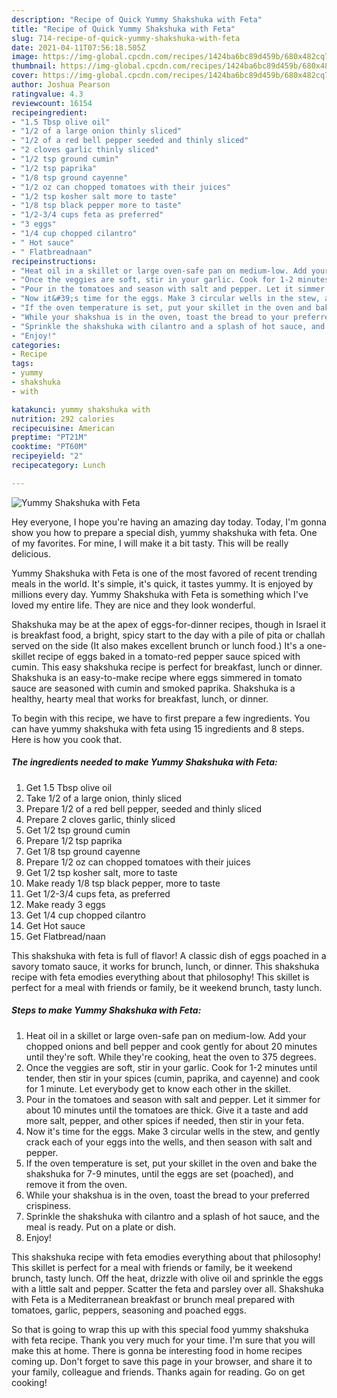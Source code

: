 ```yaml
---
description: "Recipe of Quick Yummy Shakshuka with Feta"
title: "Recipe of Quick Yummy Shakshuka with Feta"
slug: 714-recipe-of-quick-yummy-shakshuka-with-feta
date: 2021-04-11T07:56:18.505Z
image: https://img-global.cpcdn.com/recipes/1424ba6bc89d459b/680x482cq70/yummy-shakshuka-with-feta-recipe-main-photo.jpg
thumbnail: https://img-global.cpcdn.com/recipes/1424ba6bc89d459b/680x482cq70/yummy-shakshuka-with-feta-recipe-main-photo.jpg
cover: https://img-global.cpcdn.com/recipes/1424ba6bc89d459b/680x482cq70/yummy-shakshuka-with-feta-recipe-main-photo.jpg
author: Joshua Pearson
ratingvalue: 4.3
reviewcount: 16154
recipeingredient:
- "1.5 Tbsp olive oil"
- "1/2 of a large onion thinly sliced"
- "1/2 of a red bell pepper seeded and thinly sliced"
- "2 cloves garlic thinly sliced"
- "1/2 tsp ground cumin"
- "1/2 tsp paprika"
- "1/8 tsp ground cayenne"
- "1/2 oz can chopped tomatoes with their juices"
- "1/2 tsp kosher salt more to taste"
- "1/8 tsp black pepper more to taste"
- "1/2-3/4 cups feta as preferred"
- "3 eggs"
- "1/4 cup chopped cilantro"
- " Hot sauce"
- " Flatbreadnaan"
recipeinstructions:
- "Heat oil in a skillet or large oven-safe pan on medium-low. Add your chopped onions and bell pepper and cook gently for about 20 minutes until they&#39;re soft. While they&#39;re cooking, heat the oven to 375 degrees."
- "Once the veggies are soft, stir in your garlic. Cook for 1-2 minutes until tender, then stir in your spices (cumin, paprika, and cayenne) and cook for 1 minute. Let everybody get to know each other in the skillet."
- "Pour in the tomatoes and season with salt and pepper. Let it simmer for about 10 minutes until the tomatoes are thick. Give it a taste and add more salt, pepper, and other spices if needed, then stir in your feta."
- "Now it&#39;s time for the eggs. Make 3 circular wells in the stew, and gently crack each of your eggs into the wells, and then season with salt and pepper."
- "If the oven temperature is set, put your skillet in the oven and bake the shakshuka for 7-9 minutes, until the eggs are set (poached), and remove it from the oven."
- "While your shakshua is in the oven, toast the bread to your preferred crispiness."
- "Sprinkle the shakshuka with cilantro and a splash of hot sauce, and the meal is ready. Put on a plate or dish."
- "Enjoy!"
categories:
- Recipe
tags:
- yummy
- shakshuka
- with

katakunci: yummy shakshuka with 
nutrition: 292 calories
recipecuisine: American
preptime: "PT21M"
cooktime: "PT60M"
recipeyield: "2"
recipecategory: Lunch

---
```



![Yummy Shakshuka with Feta](https://img-global.cpcdn.com/recipes/1424ba6bc89d459b/680x482cq70/yummy-shakshuka-with-feta-recipe-main-photo.jpg)

Hey everyone, I hope you're having an amazing day today. Today, I'm gonna show you how to prepare a special dish, yummy shakshuka with feta. One of my favorites. For mine, I will make it a bit tasty. This will be really delicious.

Yummy Shakshuka with Feta is one of the most favored of recent trending meals in the world. It's simple, it's quick, it tastes yummy. It is enjoyed by millions every day. Yummy Shakshuka with Feta is something which I've loved my entire life. They are nice and they look wonderful.

Shakshuka may be at the apex of eggs-for-dinner recipes, though in Israel it is breakfast food, a bright, spicy start to the day with a pile of pita or challah served on the side (It also makes excellent brunch or lunch food.) It&#39;s a one-skillet recipe of eggs baked in a tomato-red pepper sauce spiced with cumin. This easy shakshuka recipe is perfect for breakfast, lunch or dinner. Shakshuka is an easy-to-make recipe where eggs simmered in tomato sauce are seasoned with cumin and smoked paprika. Shakshuka is a healthy, hearty meal that works for breakfast, lunch, or dinner.


To begin with this recipe, we have to first prepare a few ingredients. You can have yummy shakshuka with feta using 15 ingredients and 8 steps. Here is how you cook that.

<!--inarticleads1-->

##### The ingredients needed to make Yummy Shakshuka with Feta:

1. Get 1.5 Tbsp olive oil
1. Take 1/2 of a large onion, thinly sliced
1. Prepare 1/2 of a red bell pepper, seeded and thinly sliced
1. Prepare 2 cloves garlic, thinly sliced
1. Get 1/2 tsp ground cumin
1. Prepare 1/2 tsp paprika
1. Get 1/8 tsp ground cayenne
1. Prepare 1/2 oz can chopped tomatoes with their juices
1. Get 1/2 tsp kosher salt, more to taste
1. Make ready 1/8 tsp black pepper, more to taste
1. Get 1/2-3/4 cups feta, as preferred
1. Make ready 3 eggs
1. Get 1/4 cup chopped cilantro
1. Get  Hot sauce
1. Get  Flatbread/naan


This shakshuka with feta is full of flavor! A classic dish of eggs poached in a savory tomato sauce, it works for brunch, lunch, or dinner. This shakshuka recipe with feta emodies everything about that philosophy! This skillet is perfect for a meal with friends or family, be it weekend brunch, tasty lunch. 

<!--inarticleads2-->

##### Steps to make Yummy Shakshuka with Feta:

1. Heat oil in a skillet or large oven-safe pan on medium-low. Add your chopped onions and bell pepper and cook gently for about 20 minutes until they&#39;re soft. While they&#39;re cooking, heat the oven to 375 degrees.
1. Once the veggies are soft, stir in your garlic. Cook for 1-2 minutes until tender, then stir in your spices (cumin, paprika, and cayenne) and cook for 1 minute. Let everybody get to know each other in the skillet.
1. Pour in the tomatoes and season with salt and pepper. Let it simmer for about 10 minutes until the tomatoes are thick. Give it a taste and add more salt, pepper, and other spices if needed, then stir in your feta.
1. Now it&#39;s time for the eggs. Make 3 circular wells in the stew, and gently crack each of your eggs into the wells, and then season with salt and pepper.
1. If the oven temperature is set, put your skillet in the oven and bake the shakshuka for 7-9 minutes, until the eggs are set (poached), and remove it from the oven.
1. While your shakshua is in the oven, toast the bread to your preferred crispiness.
1. Sprinkle the shakshuka with cilantro and a splash of hot sauce, and the meal is ready. Put on a plate or dish.
1. Enjoy!


This shakshuka recipe with feta emodies everything about that philosophy! This skillet is perfect for a meal with friends or family, be it weekend brunch, tasty lunch. Off the heat, drizzle with olive oil and sprinkle the eggs with a little salt and pepper. Scatter the feta and parsley over all. Shakshuka with Feta is a Mediterranean breakfast or brunch meal prepared with tomatoes, garlic, peppers, seasoning and poached eggs. 

So that is going to wrap this up with this special food yummy shakshuka with feta recipe. Thank you very much for your time. I'm sure that you will make this at home. There is gonna be interesting food in home recipes coming up. Don't forget to save this page in your browser, and share it to your family, colleague and friends. Thanks again for reading. Go on get cooking!
